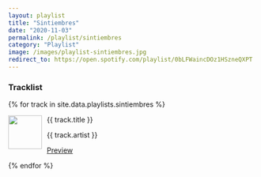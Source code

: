 ```yaml
---
layout: playlist
title: "Sintiembres"
date: "2020-11-03"
permalink: /playlist/sintiembres
category: "Playlist"
image: /images/playlist-sintiembres.jpg
redirect_to: https://open.spotify.com/playlist/0bLFWaincDOz1HSzneQXPT
---
```

### Tracklist
{% for track in site.data.playlists.sintiembres %}
<div class="tracklist">
    <img style="float: left; width: 68px; margin-right: 10px" class="track-image" src="{{ track.image }}" />
    <p class="track-title">{{ track.title }}</p>
    <p class="track-artist">{{ track.artist }}</p>
    <p class="page-link track-preview"><a href="{{ track.preview }}" target="_blank">Preview</a></p>
</div>
{% endfor %}



